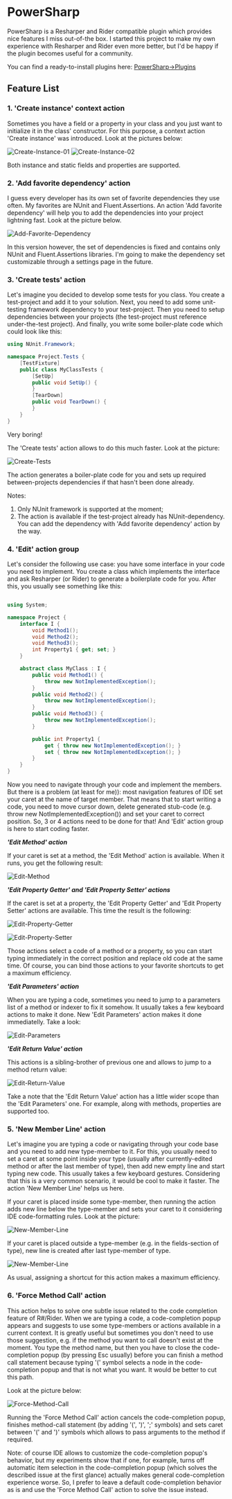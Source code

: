 # PowerSharp

PowerSharp is a Resharper and Rider compatible plugin which provides nice features I miss out-of-the box. I started this project to make my own experience with Resharper and Rider even more better, but I'd be happy if the plugin becomes useful for a community.

You can find a ready-to-install plugins here: [PowerSharp->Plugins](https://github.com/DmitryStrakhov/PowerSharp/tree/main/Plugins)


## Feature List

### 1. 'Create instance' context action

Sometimes you have a field or a property in your class and you just want to initialize it in the class' constructor. For this purpose, a context action 'Create instance' was introduced. Look at the pictures below:

![Create-Instance-01](https://github.com/DmitryStrakhov/PowerSharp/blob/main/ReadMe-Images/Create-Instance-01.png)
![Create-Instance-02](https://github.com/DmitryStrakhov/PowerSharp/blob/main/ReadMe-Images/Create-Instance-02.png)

Both instance and static fields and properties are supported.

### 2. 'Add favorite dependency' action

I guess every developer has its own set of favorite dependencies they use often. My favorites are NUnit and Fluent.Assertions. An action 'Add favorite dependency' will help you to add the dependencies into your project lightning fast. Look at the picture below.

![Add-Favorite-Dependency](https://github.com/DmitryStrakhov/PowerSharp/blob/main/ReadMe-Images/Add-Favorite-Dependency.png)

In this version however, the set of dependencies is fixed and contains only NUnit and Fluent.Assertions libraries. I'm going to make the dependency set customizable through a settings page in the future.

### 3. 'Create tests' action

Let's imagine you decided to develop some tests for you class. You create a test-project and add it to your solution. Next, you need to add some unit-testing framework dependency to your test-project. Then you need to setup dependencies between your projects (the test-project must reference under-the-test project). And finally, you write some boiler-plate code which could look like this:

```csharp
using NUnit.Framework;

namespace Project.Tests {
    [TestFixture]
    public class MyClassTests {
        [SetUp]
        public void SetUp() {
        }
        [TearDown]
        public void TearDown() {
        }
    }
}
```
Very boring!

The 'Create tests' action allows to do this much faster. Look at the picture:

![Create-Tests](https://github.com/DmitryStrakhov/PowerSharp/blob/main/ReadMe-Images/Create-Tests.png)

The action generates a boiler-plate code for you and sets up required between-projects dependencies if that hasn't been done already.

Notes:
1. Only NUnit framework is supported at the moment;
2. The action is available if the test-project already has NUnit-dependency. You can add the dependency with 'Add favorite dependency' action by the way.

### 4. 'Edit' action group

Let's consider the following use case: you have some interface in your code you need to implement. You create a class which implements the interface and ask Resharper (or Rider) to generate a boilerplate code for you. After this, you usually see something like this:

```csharp

using System;

namespace Project {
    interface I {
        void Method1();
        void Method2();
        void Method3();
        int Property1 { get; set; }
    }

    abstract class MyClass : I {
        public void Method1() {
            throw new NotImplementedException();
        }
        public void Method2() {
            throw new NotImplementedException();
        }
        public void Method3() {
            throw new NotImplementedException();
        }

        public int Property1 {
            get { throw new NotImplementedException(); }
            set { throw new NotImplementedException(); }
        }
    }
}
```

Now you need to navigate through your code and implement the members. But there is a problem (at least for me)): most navigation features of IDE set your caret at the name of target member. That means that to start writing a code, you need to move cursor down, delete generated stub-code (e.g. throw new NotImplementedException()) and set your caret to correct position. So, 3 or 4 actions need to be done for that! And 'Edit' action group is here to start coding faster.

***'Edit Method' action***

If your caret is set at a method, the 'Edit Method' action is available. When it runs, you get the following result:

![Edit-Method](https://github.com/DmitryStrakhov/PowerSharp/blob/main/ReadMe-Images/Edit-Method.png)


***'Edit Property Getter' and 'Edit Property Setter' actions***

If the caret is set at a property, the 'Edit Property Getter' and 'Edit Property Setter' actions are available. This time the result is the following:

![Edit-Property-Getter](https://github.com/DmitryStrakhov/PowerSharp/blob/main/ReadMe-Images/Edit-Property-Getter.png)

![Edit-Property-Setter](https://github.com/DmitryStrakhov/PowerSharp/blob/main/ReadMe-Images/Edit-Property-Setter.png)

Those actions select a code of a method or a property, so you can start typing immediately in the correct position and replace old code at the same time. Of course, you can bind those actions to your favorite shortcuts to get a maximum efficiency.

***'Edit Parameters' action***

When you are typing a code, sometimes you need to jump to a parameters list of a method or indexer to fix it somehow. It usually takes a few keyboard actions to make it done. New 'Edit Parameters' action makes it done immediatelly. Take a look:

![Edit-Parameters](https://github.com/DmitryStrakhov/PowerSharp/blob/main/ReadMe-Images/Edit-Parameters.png)

***'Edit Return Value' action***

This actions is a sibling-brother of previous one and allows to jump to a method return value:

![Edit-Return-Value](https://github.com/DmitryStrakhov/PowerSharp/blob/main/ReadMe-Images/Edit-Return-Value.png)

Take a note that the 'Edit Return Value' action has a little wider scope than the 'Edit Parameters' one. For example, along with methods, properties are supported too.

### 5. 'New Member Line' action

Let's imagine you are typing a code or navigating through your code base and you need to add new type-member to it. For this, you usually need to set a caret at some point inside your type (usually after currently-edited method or after the last member of type), then add new empty line and start typing new code. This usually takes a few keyboard gestures. Considering that this is a very common scenario, it would be cool to make it faster. The action 'New Member Line' helps us here.

If your caret is placed inside some type-member, then running the action adds new line below the type-member and sets your caret to it considering IDE code-formatting rules. Look at the picture:

![New-Member-Line](https://github.com/DmitryStrakhov/PowerSharp/blob/main/ReadMe-Images/New-Member-Line-01.png)

If your caret is placed outside a type-member (e.g. in the fields-section of type), new line is created after last type-member of type.

![New-Member-Line](https://github.com/DmitryStrakhov/PowerSharp/blob/main/ReadMe-Images/New-Member-Line-02.png)

As usual, assigning a shortcut for this action makes a maximum efficiency.

### 6. 'Force Method Call' action

This action helps to solve one subtle issue related to the code completion feature of R#/Rider. When we are typing a code, a code-completion popup appears and suggests to use some type-members or actions available in a current context. It is greatly useful but sometimes you don't need to use those suggestion, e.g. if the method you want to call doesn't exist at the moment. You type the method name, but then you have to close the code-completion popup (by pressing Esc usually) before you can finish a method call statement because typing '(' symbol selects a node in the code-completion popup and that is not what you want. It would be better to cut this path.

Look at the picture below:

![Force-Method-Call](https://github.com/DmitryStrakhov/PowerSharp/blob/main/ReadMe-Images/Force-Method-Call.png)

Running the 'Force Method Call' action cancels the code-completion popup, finishes method-call statement (by adding '(', ')', ';' symbols) and sets caret between '(' and ')' symbols which allows to pass arguments to the method if required.

Note: of course IDE allows to customize the code-completion popup's behavior, but my experiments show that if one, for example, turns off automatic item selection in the code-completion popup (which solves the described issue at the first glance) actually makes general code-completion experience worse. So, I prefer to leave a default code-completion behavior as is and use the 'Force Method Call' action to solve the issue instead.
